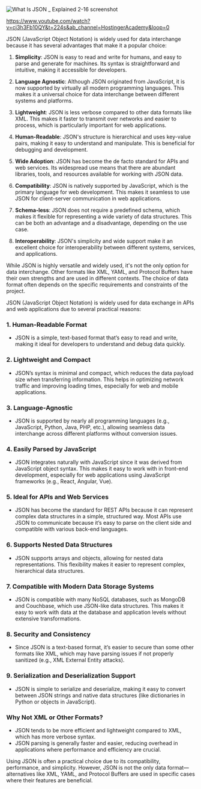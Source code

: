 ![What Is JSON _ Explained 2-16 screenshot](https://github.com/user-attachments/assets/4b79e7b5-30dc-4433-91ab-bbb9cafc852b)







https://www.youtube.com/watch?v=cj3h3Fb10QY&t=224s&ab_channel=HostingerAcademy&loop=0


JSON (JavaScript Object Notation) is widely used for data interchange because it has several advantages that make it a popular choice:

1. **Simplicity**: JSON is easy to read and write for humans, and easy to parse and generate for machines. Its syntax is straightforward and intuitive, making it accessible for developers.

2. **Language Agnostic**: Although JSON originated from JavaScript, it is now supported by virtually all modern programming languages. This makes it a universal choice for data interchange between different systems and platforms.

3. **Lightweight**: JSON is less verbose compared to other data formats like XML. This makes it faster to transmit over networks and easier to process, which is particularly important for web applications.

4. **Human-Readable**: JSON's structure is hierarchical and uses key-value pairs, making it easy to understand and manipulate. This is beneficial for debugging and development.

5. **Wide Adoption**: JSON has become the de facto standard for APIs and web services. Its widespread use means that there are abundant libraries, tools, and resources available for working with JSON data.

6. **Compatibility**: JSON is natively supported by JavaScript, which is the primary language for web development. This makes it seamless to use JSON for client-server communication in web applications.

7. **Schema-less**: JSON does not require a predefined schema, which makes it flexible for representing a wide variety of data structures. This can be both an advantage and a disadvantage, depending on the use case.

8. **Interoperability**: JSON's simplicity and wide support make it an excellent choice for interoperability between different systems, services, and applications.

While JSON is highly versatile and widely used, it's not the only option for data interchange. Other formats like XML, YAML, and Protocol Buffers have their own strengths and are used in different contexts. The choice of data format often depends on the specific requirements and constraints of the project.

JSON (JavaScript Object Notation) is widely used for data exchange in APIs and web applications due to several practical reasons:

### 1. **Human-Readable Format**
   - JSON is a simple, text-based format that’s easy to read and write, making it ideal for developers to understand and debug data quickly.

### 2. **Lightweight and Compact**
   - JSON’s syntax is minimal and compact, which reduces the data payload size when transferring information. This helps in optimizing network traffic and improving loading times, especially for web and mobile applications.

### 3. **Language-Agnostic**
   - JSON is supported by nearly all programming languages (e.g., JavaScript, Python, Java, PHP, etc.), allowing seamless data interchange across different platforms without conversion issues.

### 4. **Easily Parsed by JavaScript**
   - JSON integrates naturally with JavaScript since it was derived from JavaScript object syntax. This makes it easy to work with in front-end development, especially for web applications using JavaScript frameworks (e.g., React, Angular, Vue).

### 5. **Ideal for APIs and Web Services**
   - JSON has become the standard for REST APIs because it can represent complex data structures in a simple, structured way. Most APIs use JSON to communicate because it’s easy to parse on the client side and compatible with various back-end languages.

### 6. **Supports Nested Data Structures**
   - JSON supports arrays and objects, allowing for nested data representations. This flexibility makes it easier to represent complex, hierarchical data structures.

### 7. **Compatible with Modern Data Storage Systems**
   - JSON is compatible with many NoSQL databases, such as MongoDB and Couchbase, which use JSON-like data structures. This makes it easy to work with data at the database and application levels without extensive transformations.

### 8. **Security and Consistency**
   - Since JSON is a text-based format, it’s easier to secure than some other formats like XML, which may have parsing issues if not properly sanitized (e.g., XML External Entity attacks).

### 9. **Serialization and Deserialization Support**
   - JSON is simple to serialize and deserialize, making it easy to convert between JSON strings and native data structures (like dictionaries in Python or objects in JavaScript).

### Why Not XML or Other Formats?
   - JSON tends to be more efficient and lightweight compared to XML, which has more verbose syntax.
   - JSON parsing is generally faster and easier, reducing overhead in applications where performance and efficiency are crucial.

Using JSON is often a practical choice due to its compatibility, performance, and simplicity. However, JSON is not the only data format—alternatives like XML, YAML, and Protocol Buffers are used in specific cases where their features are beneficial.
